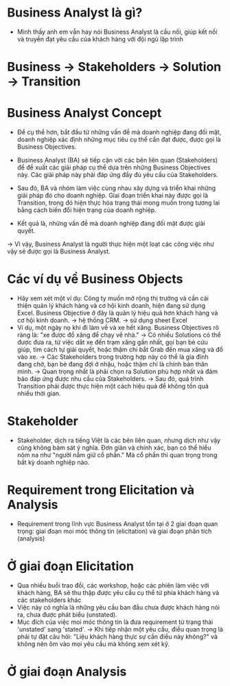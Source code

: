 # Business Analyst là gì?
- Mình thấy anh em vẫn hay nói Business Analyst là cầu nối, giúp kết nối và truyền đạt yêu cầu của khách hàng với đội ngũ lập trình

# Business -> Stakeholders -> Solution -> Transition

# Business Analyst Concept
- Để cụ thể hơn, bắt đầu từ những vấn đề mà doanh nghiệp đang đối mặt, doanh nghiệp xác định những mục tiêu cụ thể cần đạt được, được gọi là Business Objectives.

- Business Analyst (BA) sẽ tiếp cận với các bên liên quan (Stakeholders) để đề xuất các giải pháp cụ thể dựa trên những Business Objectives này. Các giải pháp này phải đáp ứng đầy đủ yêu cầu của Stakeholders.

- Sau đó, BA và nhóm làm việc cùng nhau xây dựng và triển khai những giải pháp đó cho doanh nghiệp. Giai đoạn triển khai này được gọi là Transition, trong đó hiện thực hóa trạng thái mong muốn trong tương lai bằng cách biến đổi hiện trạng của doanh nghiệp.

- Kết quả là, những vấn đề mà doanh nghiệp đang đối mặt được giải quyết.

-> Vì vậy, Business Analyst là người thực hiện một loạt các công việc như vậy sẽ được gọi là Business Analyst.

# Các ví dụ về Business Objects
- Hãy xem xét một ví dụ: Công ty muốn mở rộng thị trường và cần cải thiện quản lý khách hàng và cơ hội kinh doanh, hiện đang sử dụng Excel. Business Objective ở đây là quản lý hiệu quả hơn khách hàng và cơ hội kinh doanh.
-> hệ thống CRM.
-> sử dụng sheet Excel
- Ví dụ, một ngày nọ khi đi làm về và xe hết xăng. Business Objectives rõ ràng là: "xe được đổ xăng để chạy về nhà." 
-> Có nhiều Solutions có thể được đưa ra, từ việc dắt xe đến trạm xăng gần nhất, gọi bạn bè cứu giúp, tìm cách tự giải quyết, hoặc thậm chí bắt Grab đến mua xăng và đổ vào xe. 
-> Các Stakeholders trong trường hợp này có thể là gia đình đang chờ, bạn bè đang đợi ở nhậu, hoặc thậm chí là chính bản thân mình.
-> Quan trọng nhất là phải chọn ra Solution phù hợp nhất và đảm bảo đáp ứng được nhu cầu của Stakeholders.
-> Sau đó, quá trình Transition phải được thực hiện một cách hiệu quả để không tốn quá nhiều thời gian.

# Stakeholder
- Stakeholder, dịch ra tiếng Việt là các bên liên quan, nhưng dịch như vậy cũng không bám sát ý nghĩa. Đơn giản và chính xác, bạn có thể hiểu nôm na như "người nắm giữ cổ phần." Mà cổ phần thì quan trọng trong bất kỳ doanh nghiệp nào.

# Requirement trong Elicitation và Analysis
- Requirement trong lĩnh vực Business Analyst tồn tại ở 2 giai đoạn quan trọng: giai đoạn moi móc thông tin (elicitation) và giai đoạn phân tích (analysis)

# Ở giai đoạn Elicitation
- Qua nhiều buổi trao đổi, các workshop, hoặc các phiên làm việc với khách hàng, BA sẽ thu thập được yêu cầu cụ thể từ phía khách hàng và các stakeholders khác
- Việc này có nghĩa là những yêu cầu ban đầu chưa được khách hàng nói ra, chưa được phát biểu (unstated).
- Mục đích của việc moi móc thông tin là đưa requirement từ trạng thái 'unstated' sang 'stated'.
-> Khi tiếp nhận một yêu cầu, điều quan trọng là phải tự đặt câu hỏi: "Liệu khách hàng thực sự cần điều này không?" và không nên ôm vào mọi yêu cầu mà không xem xét kỹ.

# Ở giai đoạn Analysis


